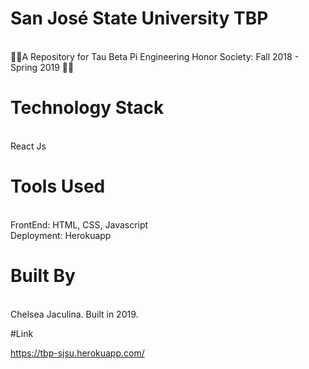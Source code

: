 
# San José State University TBP

<br/> 💙💛A Repository for Tau Beta Pi Engineering Honor Society: Fall 2018 - Spring 2019 💙💛

# Technology Stack
<br/>
React Js

# Tools Used
<br/>
FrontEnd: HTML, CSS, Javascript
<br/>
Deployment: Herokuapp

# Built By
<br/>
Chelsea Jaculina. Built in 2019.

#Link

https://tbp-sjsu.herokuapp.com/
